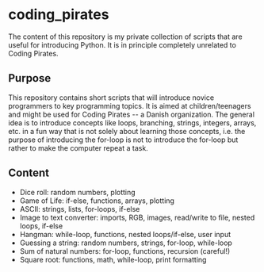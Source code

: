 # coding_pirates
The content of this repository is my private collection of scripts that are useful for introducing Python. It is in principle completely unrelated to Coding Pirates.

## Purpose
This repository contains short scripts that will introduce novice programmers to key programming topics. It is aimed at children/teenagers and might be used for Coding Pirates -- a Danish organization. The general idea is to introduce concepts like loops, branching, strings, integers, arrays, etc. in a fun way that is not solely about learning those concepts, i.e. the purpose of introducing the for-loop is not to introduce the for-loop but rather to make the computer repeat a task.

## Content
* Dice roll: random numbers, plotting
* Game of Life: if-else, functions, arrays, plotting
* ASCII: strings, lists, for-loops, if-else
* Image to text converter: imports, RGB, images, read/write to file, nested loops, if-else
* Hangman: while-loop, functions, nested loops/if-else, user input
* Guessing a string: random numbers, strings, for-loop, while-loop
* Sum of natural numbers: for-loop, functions, recursion (careful!)
* Square root: functions, math, while-loop, print formatting